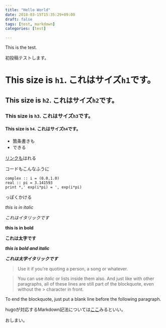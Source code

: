 ```yaml
---
title: "Hello World"
date: 2018-03-15T15:35:29+09:00
draft: false
tags: [test, markdown]
categories: [test]

---
```


This is the test.

初投稿テストします。

# This size is `h1`. これはサイズ`h1`です。
## This size is `h2`. これはサイズ`h2`です。
### This size is `h3`. これはサイズ`h3`です。
#### This size is `h4`. これはサイズ`h4`です。


* 箇条書きも
* できる

[リンクも](https://github.com/kottn)はれる


コードもこんなふうに

```
complex :: i = (0.0,1.0)
real :: pi = 3.141593
print *,' exp(i*pi) = ', exp(i*pi)
```

っぽくかける

*this is in italic*

*これはイタリックです*

**this is in bold**

**これは太字です**


***this is bold and italic***

***これは太字イタリックです***

> Use it if you're quoting a person, a song or whatever.

> You can use *italic* or lists inside them also.
And just like with other paragraphs,
all of these lines are still
part of the blockquote, even without the > character in front.

To end the blockquote, just put a blank line before the following
paragraph.

hugoが対応するMarkdown記法については[ここ](https://sourceforge.net/p/hugo-generator/wiki/markdown_syntax/)みるといい。

おしまい。
